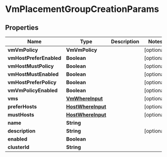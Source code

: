 

# VmPlacementGroupCreationParams


## Properties

Name | Type | Description | Notes
------------ | ------------- | ------------- | -------------
**vmVmPolicy** | **VmVmPolicy** |  |  [optional]
**vmHostPreferEnabled** | **Boolean** |  |  [optional]
**vmHostMustPolicy** | **Boolean** |  |  [optional]
**vmHostMustEnabled** | **Boolean** |  |  [optional]
**vmHostPreferPolicy** | **Boolean** |  |  [optional]
**vmVmPolicyEnabled** | **Boolean** |  |  [optional]
**vms** | [**VmWhereInput**](VmWhereInput.md) |  |  [optional]
**preferHosts** | [**HostWhereInput**](HostWhereInput.md) |  |  [optional]
**mustHosts** | [**HostWhereInput**](HostWhereInput.md) |  |  [optional]
**name** | **String** |  | 
**description** | **String** |  |  [optional]
**enabled** | **Boolean** |  | 
**clusterId** | **String** |  | 



